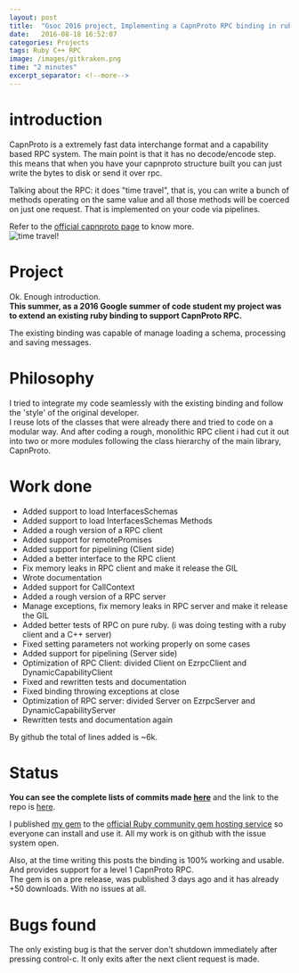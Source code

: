 ```yaml
---
layout: post
title:  "Gsoc 2016 project, Implementing a CapnProto RPC binding in ruby"
date:   2016-08-18 16:52:07
categories: Projects
tags: Ruby C++ RPC
image: /images/gitkraken.png
time: "2 minutes"
excerpt_separator: <!--more-->
---
```


# introduction

CapnProto is a extremely fast data interchange format and a capability based RPC
system. The main point is that it has no decode/encode step.  
this means that when you have your capnproto structure built you can just write the bytes to
disk or send it over rpc.


Talking about the RPC: it does "time travel", that is, you can write a bunch of methods
operating on the same value and all those methods will be coerced on just one request.
That is implemented on your code via pipelines.  
<!--more-->
Refer to the [official capnproto page][capnprotoPage] to know more.  
![time travel!][ttravel]  

# Project

Ok. Enough introduction.  
**This summer, as a 2016 Google summer of code student my project was to extend
an existing ruby binding to support CapnProto RPC.**  

The existing binding was capable of manage loading a schema, processing and saving messages.

# Philosophy

I tried to integrate my code seamlessly with the existing binding and follow the 'style' of the original developer.  
I reuse lots of the classes that were already there and tried to code on a modular way.
And after coding a rough, monolithic RPC client i had cut it out into two or more modules following the class hierarchy of the main library,
CapnProto.

# Work done

- Added support to load InterfacesSchemas
- Added support to load InterfacesSchemas Methods
- Added a rough version of a RPC client
- Added support for remotePromises
- Added support for pipelining (Client side)
- Added a better interface to the RPC client
- Fix memory leaks in RPC client and make it release the GIL
- Wrote documentation
- Added support for CallContext
- Added a rough version of a RPC server
- Manage exceptions, fix memory leaks in RPC server and make it release the GIL
- Added better tests of RPC on pure ruby. (i was doing testing with a ruby client and a C++ server)
- Fixed setting parameters not working properly on some cases
- Added support for pipelining (Server side)
- Optimization of RPC Client: divided Client on EzrpcClient and DynamicCapabilityClient
- Fixed and rewritten tests and documentation  
- Fixed binding throwing exceptions at close
- Optimization of RPC server: divided Server on EzrpcServer and DynamicCapabilityServer
- Rewritten tests and documentation again

By github the total of lines added is ~6k.


# Status

**You can see the complete lists of commits made [here][linkCommits]** and the link to
the repo is [here][linkBinding].


I published [my gem][link_gem] to the [official Ruby community gem hosting service][rubygems] so everyone can install and use it.
All my work is on github with the issue system open.


Also, at the time writing this posts the binding is 100% working and usable.
And provides support for a level 1 CapnProto RPC.   
The gem is on a pre release, was published 3 days ago and it has already +50 downloads. With no issues at all.

# Bugs found

The only existing bug is that the server don't shutdown immediately after pressing control-c.
It only exits after the next client request is made.


[ttravel]: https://capnproto.org/images/time-travel.png
[linkBinding]: https://github.com/nemoNoboru/capnp-ruby
[linkCommits]: https://github.com/nemoNoboru/capnp-ruby/commits/master?author=nemoNoboru
[capnprotoPage]: https://capnproto.org/
[link_gem]: https://rubygems.org/gems/capn_proto-rpc
[rubygems]: https://rubygems.org/
